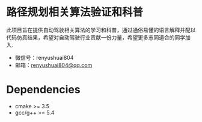 # 路径规划相关算法验证和科普
此项目旨在提供自动驾驶相关算法的学习和科普，通过通俗易懂的语言解释并配以代码仿真结果，希望对自动驾驶行业贡献一份力量，希望更多志同道合的同学加入.

- 微信号：renyushuai804
- 邮箱：renyushuai804@qq.com
# Dependencies

- cmake >= 3.5
- gcc/g++ >= 5.4 